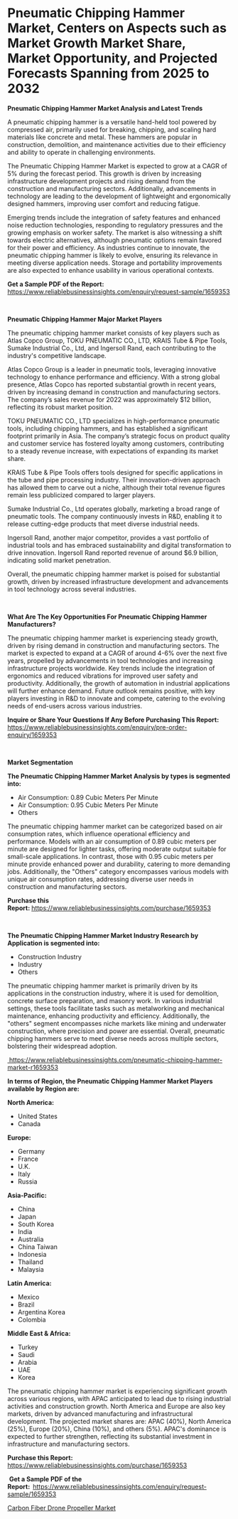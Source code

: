 <p><h1>Pneumatic Chipping Hammer Market, Centers on Aspects such as Market Growth Market Share, Market Opportunity, and Projected Forecasts Spanning from 2025 to 2032</h1></p><p><strong>Pneumatic Chipping Hammer Market Analysis and Latest Trends</strong></p>
<p><p>A pneumatic chipping hammer is a versatile hand-held tool powered by compressed air, primarily used for breaking, chipping, and scaling hard materials like concrete and metal. These hammers are popular in construction, demolition, and maintenance activities due to their efficiency and ability to operate in challenging environments.</p><p>The Pneumatic Chipping Hammer Market is expected to grow at a CAGR of 5% during the forecast period. This growth is driven by increasing infrastructure development projects and rising demand from the construction and manufacturing sectors. Additionally, advancements in technology are leading to the development of lightweight and ergonomically designed hammers, improving user comfort and reducing fatigue.</p><p>Emerging trends include the integration of safety features and enhanced noise reduction technologies, responding to regulatory pressures and the growing emphasis on worker safety. The market is also witnessing a shift towards electric alternatives, although pneumatic options remain favored for their power and efficiency. As industries continue to innovate, the pneumatic chipping hammer is likely to evolve, ensuring its relevance in meeting diverse application needs. Storage and portability improvements are also expected to enhance usability in various operational contexts.</p></p>
<p><strong>Get a Sample PDF of the Report:&nbsp;</strong> <a href="https://www.reliablebusinessinsights.com/enquiry/request-sample/1659353?utm_campaign=2214&utm_medium=2&utm_source=Github&utm_content=ia&utm_term=17022025&utm_id=pneumatic-chipping-hammer">https://www.reliablebusinessinsights.com/enquiry/request-sample/1659353</a></p>
<p>&nbsp;</p>
<p><strong>Pneumatic Chipping Hammer Major Market Players</strong></p>
<p><p>The pneumatic chipping hammer market consists of key players such as Atlas Copco Group, TOKU PNEUMATIC CO., LTD, KRAIS Tube & Pipe Tools, Sumake Industrial Co., Ltd, and Ingersoll Rand, each contributing to the industry's competitive landscape. </p><p>Atlas Copco Group is a leader in pneumatic tools, leveraging innovative technology to enhance performance and efficiency. With a strong global presence, Atlas Copco has reported substantial growth in recent years, driven by increasing demand in construction and manufacturing sectors. The company’s sales revenue for 2022 was approximately $12 billion, reflecting its robust market position.</p><p>TOKU PNEUMATIC CO., LTD specializes in high-performance pneumatic tools, including chipping hammers, and has established a significant footprint primarily in Asia. The company’s strategic focus on product quality and customer service has fostered loyalty among customers, contributing to a steady revenue increase, with expectations of expanding its market share.</p><p>KRAIS Tube & Pipe Tools offers tools designed for specific applications in the tube and pipe processing industry. Their innovation-driven approach has allowed them to carve out a niche, although their total revenue figures remain less publicized compared to larger players. </p><p>Sumake Industrial Co., Ltd operates globally, marketing a broad range of pneumatic tools. The company continuously invests in R&D, enabling it to release cutting-edge products that meet diverse industrial needs. </p><p>Ingersoll Rand, another major competitor, provides a vast portfolio of industrial tools and has embraced sustainability and digital transformation to drive innovation. Ingersoll Rand reported revenue of around $6.9 billion, indicating solid market penetration.</p><p>Overall, the pneumatic chipping hammer market is poised for substantial growth, driven by increased infrastructure development and advancements in tool technology across several industries.</p></p>
<p>&nbsp;</p>
<p><strong>What Are The Key Opportunities For Pneumatic Chipping Hammer Manufacturers?</strong></p>
<p><p>The pneumatic chipping hammer market is experiencing steady growth, driven by rising demand in construction and manufacturing sectors. The market is expected to expand at a CAGR of around 4-6% over the next five years, propelled by advancements in tool technologies and increasing infrastructure projects worldwide. Key trends include the integration of ergonomics and reduced vibrations for improved user safety and productivity. Additionally, the growth of automation in industrial applications will further enhance demand. Future outlook remains positive, with key players investing in R&D to innovate and compete, catering to the evolving needs of end-users across various industries.</p></p>
<p><strong>Inquire or Share Your Questions If Any Before Purchasing This Report:</strong> <a href="https://www.reliablebusinessinsights.com/enquiry/pre-order-enquiry/1659353?utm_campaign=2214&utm_medium=2&utm_source=Github&utm_content=ia&utm_term=17022025&utm_id=pneumatic-chipping-hammer">https://www.reliablebusinessinsights.com/enquiry/pre-order-enquiry/1659353</a></p>
<p>&nbsp;</p>
<p><strong>Market Segmentation</strong></p>
<p><strong>The Pneumatic Chipping Hammer Market Analysis by types is segmented into:</strong></p>
<p><ul><li>Air Consumption: 0.89 Cubic Meters Per Minute</li><li>Air Consumption: 0.95 Cubic Meters Per Minute</li><li>Others</li></ul></p>
<p><p>The pneumatic chipping hammer market can be categorized based on air consumption rates, which influence operational efficiency and performance. Models with an air consumption of 0.89 cubic meters per minute are designed for lighter tasks, offering moderate output suitable for small-scale applications. In contrast, those with 0.95 cubic meters per minute provide enhanced power and durability, catering to more demanding jobs. Additionally, the "Others" category encompasses various models with unique air consumption rates, addressing diverse user needs in construction and manufacturing sectors.</p></p>
<p><strong>Purchase this Report:&nbsp;</strong><a href="https://www.reliablebusinessinsights.com/purchase/1659353?utm_campaign=2214&utm_medium=2&utm_source=Github&utm_content=ia&utm_term=17022025&utm_id=pneumatic-chipping-hammer">https://www.reliablebusinessinsights.com/purchase/1659353</a></p>
<p>&nbsp;</p>
<p><strong>The Pneumatic Chipping Hammer Market Industry Research by Application is segmented into:</strong></p>
<p><ul><li>Construction Industry</li><li>Industry</li><li>Others</li></ul></p>
<p><p>The pneumatic chipping hammer market is primarily driven by its applications in the construction industry, where it is used for demolition, concrete surface preparation, and masonry work. In various industrial settings, these tools facilitate tasks such as metalworking and mechanical maintenance, enhancing productivity and efficiency. Additionally, the "others" segment encompasses niche markets like mining and underwater construction, where precision and power are essential. Overall, pneumatic chipping hammers serve to meet diverse needs across multiple sectors, bolstering their widespread adoption.</p></p>
<p><a href="https://www.reliablebusinessinsights.com/pneumatic-chipping-hammer-market-r1659353?utm_campaign=2214&utm_medium=2&utm_source=Github&utm_content=ia&utm_term=17022025&utm_id=pneumatic-chipping-hammer">&nbsp;https://www.reliablebusinessinsights.com/pneumatic-chipping-hammer-market-r1659353</a></p>
<p><strong>In terms of Region, the Pneumatic Chipping Hammer Market Players available by Region are:</strong></p>
<p>
    <p> <strong> North America: </strong>
        <ul>
            <li>United States</li>
            <li>Canada</li>
        </ul>
        </p> 
    <p> <strong> Europe: </strong>
        <ul>
            <li>Germany</li>
            <li>France</li>
            <li>U.K.</li>
            <li>Italy</li>
            <li>Russia</li>
        </ul>
        </p> 
    <p> <strong> Asia-Pacific: </strong>
        <ul>
            <li>China</li>
            <li>Japan</li>
            <li>South Korea</li>
            <li>India</li>
            <li>Australia</li>
            <li>China Taiwan</li>
            <li>Indonesia</li>
            <li>Thailand</li>
            <li>Malaysia</li>
        </ul>
        </p> 
    <p> <strong> Latin America: </strong>
        <ul>
            <li>Mexico</li>
            <li>Brazil</li>
            <li>Argentina Korea</li>
            <li>Colombia</li>
        </ul>
        </p> 
    <p> <strong> Middle East & Africa: </strong>
        <ul>
            <li>Turkey</li>
            <li>Saudi</li>
            <li>Arabia</li>
            <li>UAE</li>
            <li>Korea</li>
        </ul>
    </p>
    </p>
<p><p>The pneumatic chipping hammer market is experiencing significant growth across various regions, with APAC anticipated to lead due to rising industrial activities and construction growth. North America and Europe are also key markets, driven by advanced manufacturing and infrastructural development. The projected market shares are: APAC (40%), North America (25%), Europe (20%), China (10%), and others (5%). APAC's dominance is expected to further strengthen, reflecting its substantial investment in infrastructure and manufacturing sectors.</p></p>
<p><strong>Purchase this Report: </strong><a href="https://www.reliablebusinessinsights.com/purchase/1659353?utm_campaign=2214&utm_medium=2&utm_source=Github&utm_content=ia&utm_term=17022025&utm_id=pneumatic-chipping-hammer">https://www.reliablebusinessinsights.com/purchase/1659353</a></p>
<p>&nbsp;<strong>Get a Sample PDF of the Report:&nbsp;&nbsp;</strong><a href="https://www.reliablebusinessinsights.com/enquiry/request-sample/1659353?utm_campaign=2214&utm_medium=2&utm_source=Github&utm_content=ia&utm_term=17022025&utm_id=pneumatic-chipping-hammer">https://www.reliablebusinessinsights.com/enquiry/request-sample/1659353</a></p>
<p><strong></strong></p>
<p><p><a href="https://github.com/comasnickie/Market-Research-Report-List-1/blob/main/carbon-fiber-drone-propeller-market.md?utm_campaign=2214&utm_medium=2&utm_source=Github&utm_content=ia&utm_term=17022025&utm_id=pneumatic-chipping-hammer">Carbon Fiber Drone Propeller Market</a></p></p>